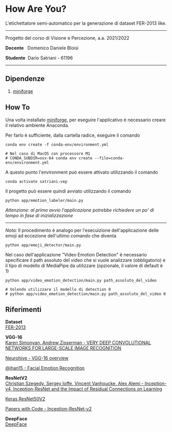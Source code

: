 # How Are You?
L'etichettatore semi-automatico per la generazione di dataset FER-2013 like.

---

Progetto del corso di Visione e Percezione, a.a. 2021/2022

**Docente** &nbsp;&nbsp;Domenico Daniele Bloisi

**Studente** &nbsp;Dario Satriani - 61196

---

## Dipendenze
1. [miniforge](https://github.com/conda-forge/miniforge)

## How To
Una volta installato [miniforge](https://github.com/conda-forge/miniforge), per eseguire l'applicativo è necessario creare il relativo ambiente Anaconda.

Per farlo è sufficiente, dalla cartella radice, eseguire il comando
```shell
conda env create -f conda-env/environment.yml

# Nel caso di MacOS con processore M1
# CONDA_SUBDIR=osx-64 conda env create --file=conda-env/environment.yml
```

A questo punto l'environment può essere attivato utilizzando il comando
```shell
conda activate satriani-vep
```

Il progetto può essere quindi avviato utilizzando il comando
```shell
python app/emotion_labeler/main.py
```
*Attenzione: al primo avvio l'applicazione potrebbe richiedere un po' di tempo in fase di inizializzazione*

---

*Nota:* Il procedimento è analogo per l'esecuizione dell'applicazione delle emoji ad eccezione dell'ultimo comando che diventa
```shell
python app/emoji_detector/main.py
```

Nel caso dell'applicazione "Video Emotion Detection" è necessario specificare il path assoluto del video che si vuole analizzare (obbligatorio) e il tipo di modello di MediaPipe da utilizzare (opzionale, il valore di default è 1)
```shell
python app/video_emotion_detection/main.py path_assoluto_del_video

# Volendo utilizzare il modello di detection 0
# python app/video_emotion_detection/main.py path_assoluto_del_video 0
```
## Riferimenti
**Dataset**  
<a href="https://www.kaggle.com/datasets/msambare/fer2013" target="_blank">FER-2013</a>  
  
**VGG-16**  
<a href="https://arxiv.org/pdf/1409.1556.pdf" target="_blank">
Karen Simonyan, Andrew Zisserman - VERY DEEP CONVOLUTIONAL NETWORKS FOR LARGE-SCALE
IMAGE RECOGNITION
</a>  
  
<a href="https://neurohive.io/en/popular-networks/vgg16/" target="_blank">Neurohive - VGG-16 overview</a>  
  
<a href="https://github.com/jhan15/facial_emotion_recognition" target="_blank">@jhan15 - Facial Emotion Recognition</a>  
  
**ResNetV2**  
<a href="https://arxiv.org/pdf/1602.07261v2.pdf" target="_blank">
Christian Szegedy, Sergey Ioffe, Vincent Vanhoucke, Alex Alemi - Inception-v4,
Inception-ResNet and the Impact of Residual Connections on Learning</a>  
  
<a href="https://keras.io/api/applications/resnet/#resnet50v2-function" target="_blank">Keras ResNet50V2</a>  
  
<a href="https://paperswithcode.com/method/inception-resnet-v2" target="_blank">Papers with Code - Inception-ResNet-v2</a>  
  
**DeepFace**  
<a href="https://github.com/serengil/deepface" target="_blank">DeepFace</a>